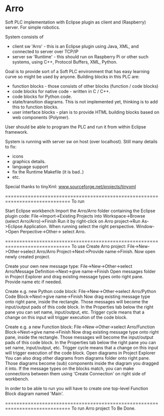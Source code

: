 # Arro
Soft PLC implementation with Eclipse plugin as client and (Raspberry) server. For simple robotics.

System consists of
- client sw 'Arro' - this is an Eclipse plugin using Java, XML, and connected to server over TCP/IP
- server sw 'Runtime' - this should run on Raspberry Pi or other such systems, using C++, Protocol Buffers, XML, Python.

Goal is to provide sort of a Soft PLC environment that has easy learning curve so might be used by anyone. Building blocks in this PLC are:
- function blocks - those consists of other blocks (function / code blocks)
- code blocks for native code - written in C / C++.
- code blocks for Python code.
- state/transition diagrams. This is not implemented yet, thinking is to add this to function blocks.
- user interface blocks - plan is to provide HTML building blocks based on web components (Polymer).

User should be able to program the PLC and run it from within Eclipse framework.


System is running with server sw on host (over localhost). Still many details to fix:
- icons
- graphics details.
- language support
- fix the Runtime Makefile (it is bad..)
- etc.


Special thanks to tinyXml:
www.sourceforge.net/projects/tinyxml

=============================================================================
To run

Start Eclipse workbench
Import the Arro/Arro folder containing the Eclipse plugin code:
File->Import->Existing Projects into Workspace->Browse (select Arro/Arro)->Finish
Run it by right-click on Arro project->Run As->Eclipse Application.
When running select the right perspective.
Window->Open Perpective->Other-> select Arro.


=============================================================================
To use
Create Arro project:
File->New->Other->select Arro/Arro Project->Next->Provide name->Finish.
Now open newly created project.

Create your own new message type:
File->New->Other->select Arro/Message Definition->Next->give name->Finish
Open messages folder in Project Explorer and drag existing message types onto right pane.
Provide name etc if needed.

Create e.g. new Python code block:
File->New->Other->select Arro/Python Code Block->Next->give name->Finish
Now drag existing message type onto right pane, inside the rectangle. Those messages will become the input/output pads of this code block. In the Properties tab below the right pane you can set name, input/output, etc. Trigger cycle means that a change on this input will trigger execution of the code block.

Create e.g. a new Function block:
File->New->Other->select Arro/Function Block->Next->give name->Finish
Now drag existing message type onto right pane, inside the rectangle. Those messages will become the input/output pads of this code block. In the Properties tab below the right pane you can set name, input/output, etc. Trigger cycle means that a change on this input will trigger execution of the code block.
Open diagrams in Project Explorer
You can also drag other diagrams from diagrams folder onto right pane. Those diagrams become (sub) components inside the diagram you dragged it into. If the message types on the blocks match, you can make connections between them using 'Create Connection' on right side of workbench.

In order to be able to run you will have to create one top-level Function Block diagram named 'Main'.

=============================================================================
To run Arro project
To Be Done.





